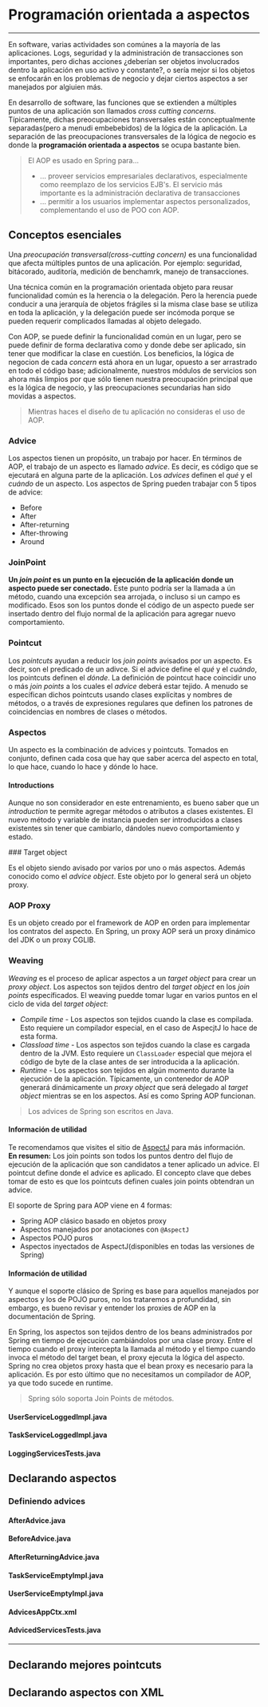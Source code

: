 # Programación orientada a aspectos

------

En software, varias actividades son comúnes a la mayoría de las aplicaciones. Logs, seguridad y la administración de transacciones son importantes, pero dichas acciones ¿deberían ser objetos involucrados dentro la aplicación en uso activo y constante?, o sería mejor si los objetos se enfocarán en los problemas de negocio y dejar ciertos aspectos a ser manejados por algiuien más.

En desarrollo de software, las funciones que se extienden a múltiples puntos de una aplicación son llamados _cross cutting concerns_. Típicamente, dichas preocupaciones transversales están conceptualmente separadas(pero a menudi embebebidos) de la lógica de la aplicación. La separación de las preocupaciones transversales de la lógica de negocio es donde la **programación orientada a aspectos** se ocupa bastante bien.

<blockquote>
  <p>
    El AOP es usado en Spring para...<br>
    <ul>
      <li>... proveer servicios empresariales declarativos, especialmente como reemplazo de los servicios EJB's. El servicio más importante es la administración declarativa de transacciones</li>
      <li>... permitir a los usuarios implementar aspectos personalizados, complementando el uso de POO con AOP.</li>
    </ul>
  </p>
</blockquote>

## Conceptos esenciales

Una _preocupación transversal(cross-cutting concern)_ es una funcionalidad que afecta múltiples puntos de una aplicación. Por ejemplo: seguridad, bitácorado, auditoría, medición de benchamrk, manejo de transacciones.

Una técnica común en la programación orientada objeto para reusar funcionalidad común es la herencia o la delegación. Pero la herencia puede conducir a una jerarquía de objetos frágiles si la misma clase base se utiliza en toda la aplicación, y la delegación puede ser incómoda porque se pueden requerir complicados llamadas al objeto delegado.

Con AOP, se puede definir la funcionalidad común en un lugar, pero se puede definir de forma declarativa como y donde debe ser aplicado, sin tener que modificar la clase en cuestión. Los beneficios, la lógica de negocion de cada _concern_ está ahora en un lugar, opuesto a ser arrastrado en todo el código base; adicionalmente, nuestros módulos de servicios son ahora más limpios por que sólo tienen nuestra preocupación principal que es la lógica de negocio, y las preocupaciones secundarias han sido movidas a aspectos.

<blockquote>
  <p>Mientras haces el diseño de tu aplicación no consideras el uso de AOP.</p>
</blockquote>

### Advice

Los aspectos tienen un propósito, un trabajo por hacer. En términos de AOP, el trabajo de un aspecto es llamado _advice_. Es decir, es código que se ejecutará en alguna parte de la aplicación. Los _advices_ definen el _qué_ y el _cuándo_ de un aspecto. Los aspectos de Spring pueden trabajar con 5 tipos de advice:

* Before
* After
* After-returning
* After-throwing
* Around

### JoinPoint

**Un _join point_ es un punto en la ejecución de la aplicación donde un aspecto puede ser conectado.** Este punto podría ser la llamada a ún método, cuando una excepción sea arrojada, o incluso si un campo es modificado. Esos son los puntos donde el código de un aspecto puede ser insertado dentro del flujo normal de la aplicación para agregar nuevo comportamiento.

### Pointcut

Los _pointcuts_ ayudan a reducir los _join points_ avisados por un aspecto. Es decir, son el predicado de un adivce. Si el advice define el _qué_ y el _cuándo_, los pointcuts definen el _dónde_. La definición de pointcut hace coincidir uno o más _join points_ a los cuales el _advice_ deberá estar tejido. A menudo se específican dichos pointcuts usando clases explícitas y nombres de métodos, o a través de expresiones regulares que definen los patrones de coincidencias en nombres de clases o métodos.

### Aspectos

Un aspecto es la combinación de advices y pointcuts. Tomados en conjunto, definen cada cosa que hay que saber acerca del aspecto en total, lo que hace, cuando lo hace y dónde lo hace.

#### Introductions

Aunque no son considerador en este entrenamiento, es bueno saber que un _introduction_ te permite agregar métodos o atributos a clases existentes. El nuevo método y variable de instancia pueden ser introducidos a clases existentes sin tener que cambiarlo, dándoles nuevo comportamiento y estado.

### Target object

Es el objeto siendo avisado por varios por uno o más aspectos. Además conocido como el _advice object_. Este objeto por lo general será un objeto proxy.

### AOP Proxy

Es un objeto creado por el framework de AOP en orden para implementar los contratos del aspecto. En Spring, un proxy AOP será un proxy dinámico del JDK o un proxy CGLIB.

### Weaving

_Weaving_ es el proceso de aplicar aspectos a un _target object_ para crear un _proxy object_. Los aspectos son tejidos dentro del _target object_ en los _join points_ específicados. El weaving puedde tomar lugar en varios puntos en el ciclo de vida del _target object_:

* _Compile time_ - Los aspectos son tejidos cuando la clase es compilada. Esto requiere un compilador especial, en el caso de AspecjtJ lo hace de esta forma.
* _Classload time_ - Los aspectos son tejidos cuando la clase es cargada dentro de la JVM. Esto requiere un `ClassLoader` especial que mejora el código de byte de la clase antes de ser introducida a la aplicación.
* _Runtime_ - Los aspectos son tejidos en algún momento durante la ejecución de la aplicación. Típicamente, un contenedor de AOP generará dinámicamente un _proxy object_ que será delegado al _target object_ mientras se en los aspectos. Así es como Spring AOP funcionan.

<blockquote>
  <p>Los advices de Spring son escritos en Java.</p>
</blockquote>

<div class="bs-callout bs-callout-info">
<h4><i class="icon-coffee"></i> Información de utilidad</h4>
  <p>
    Te recomendamos que visites el sitio de <a href="http://eclipse.org/aspectj/">AspectJ</a> para más información.<br/>
    <b>En resumen:</b> Los join points son todos los puntos dentro del flujo de ejecución de la aplicación que son candidatos a tener aplicado un advice. El pointcut define donde el advice es aplicado. El concepto clave que debes tomar de esto es que los pointcuts definen cuales join points obtendran un advice.
  </a>
  </p>
</div>

El soporte de Spring para AOP viene en 4 formas:

* Spring AOP clásico basado en objetos proxy
* Aspectos manejados por anotaciones con `@AspectJ`
* Aspectos POJO puros
* Aspectos inyectados de AspectJ(disponibles en todas las versiones de Spring)

<div class="bs-callout bs-callout-warning">
<h4><i class="icon-coffee"></i> Información de utilidad</h4>
  <p>
  Y aunque el soporte clásico de Spring es base para aquellos manejados por aspectos y los de POJO puros, no los trataremos a profundidad, sin embargo, es bueno revisar y entender <a hrfe="http://docs.spring.io/spring/docs/4.0.1.RELEASE/spring-framework-reference/html/aop.html#aop-understanding-aop-proxies">los proxies de AOP en la documentación de Spring</a>.
  </p>
</div>

En Spring, los aspectos son tejidos dentro de los beans administrados por Spring en tiempo de ejecución cambiándolos por una clase proxy. Entre el tiempo cuando el proxy intercepta la llamada al método y el tiempo cuando invoca el método del target bean, el proxy ejecuta la lógica del aspecto. Spring no crea objetos proxy hasta que el bean proxy es necesario para la aplicación. Es por esto último que no necesitamos un compilador de AOP, ya que todo sucede en runtime.

<blockquote>
  <p>Spring sólo soporta Join Points de métodos.</p>
</blockquote>

<div class="row">
  <div class="col-md-6">
    <h4><i class="icon-file"></i> UserServiceLoggedImpl.java</h4>
    <script type="syntaxhighlighter" class="brush: java"><![CDATA[
package com.makingdevs.practica17;

import org.apache.commons.logging.Log;
import org.apache.commons.logging.LogFactory;
import org.springframework.stereotype.Service;

import com.makingdevs.model.User;
import com.makingdevs.services.UserService;

@Service
public class UserServiceLoggedImpl implements UserService {

  private Log log = LogFactory.getLog(UserServiceLoggedImpl.class);

  @Override
  public User findUserByUsername(String username) {
    log.debug("findUserByUsername : params = [" + username + "]");
    return null;
  }

  @Override
  public User createUser(String username) {
    log.debug("createUser : params = [" + username + "]");
    return null;
  }

  @Override
  public void addToProject(String username, String codeName) {
    log.debug("addToProject : params = [" + username + "," + codeName + "]");
  }

}
    ]]></script>
  </div>
  <div class="col-md-6">
    <h4><i class="icon-file"></i> TaskServiceLoggedImpl.java</h4>
    <script type="syntaxhighlighter" class="brush: java"><![CDATA[
package com.makingdevs.practica17;

import org.apache.commons.logging.Log;
import org.apache.commons.logging.LogFactory;
import org.springframework.beans.factory.annotation.Autowired;
import org.springframework.stereotype.Service;

import com.makingdevs.model.Task;
import com.makingdevs.model.TaskStatus;
import com.makingdevs.services.TaskService;
import com.makingdevs.services.UserService;

@Service
public class TaskServiceLoggedImpl implements TaskService {
  
  private Log log = LogFactory.getLog(TaskServiceLoggedImpl.class);
  
  @Autowired
  UserService userService;

  @Override
  public Task createTaskForUserStory(String taskDescription, Long userStoryId) {
    // TODO Auto-generated method stub
    return null;
  }

  @Override
  public void assignTaskToUser(Long taskId, String username) {
    log.debug("Starting: assignTaskToUser");
    userService.findUserByUsername(username);
    log.debug("Ending: assignTaskToUser");
  }

  @Override
  public void changeTaskStatus(Long taskId, TaskStatus taskStatus) {
    // TODO Auto-generated method stub
    
  }

}
    ]]></script>
  </div>
</div>

<div class="row">
  <div class="col-md-12">
    <h4><i class="icon-file"></i> LoggingServicesTests.java</h4>
    <script type="syntaxhighlighter" class="brush: java"><![CDATA[
package com.makingdevs.practica17;

import org.junit.Test;
import org.junit.runner.RunWith;
import org.springframework.beans.factory.annotation.Autowired;
import org.springframework.test.context.ContextConfiguration;
import org.springframework.test.context.junit4.SpringJUnit4ClassRunner;
import org.springframework.util.Assert;

import com.makingdevs.services.TaskService;
import com.makingdevs.services.UserService;

@RunWith(SpringJUnit4ClassRunner.class)
@ContextConfiguration(locations={"LoggingAppCtx.xml"})
public class LoggingServicesTests {
  
  @Autowired
  UserService userService;
  @Autowired
  TaskService taskService;

  @Test
  public void testUserService() {
    Assert.notNull(userService);
    userService.createUser("EmilyThorn");
  }
  
  @Test
  public void testTaskService() {
    Assert.notNull(taskService);
    taskService.assignTaskToUser(1L, "MakingDevs");
  }

}
    ]]></script>
  </div>
</div>

## Declarando aspectos

### Definiendo advices

<div class="row">
  <div class="col-md-4">
    <h4><i class="icon-file"></i> AfterAdvice.java</h4>
    <script type="syntaxhighlighter" class="brush: java"><![CDATA[
package com.makingdevs.practica18;

import org.apache.commons.logging.Log;
import org.apache.commons.logging.LogFactory;
import org.aspectj.lang.annotation.After;
import org.aspectj.lang.annotation.Aspect;
import org.springframework.stereotype.Component;

@Aspect
@Component
// This is the trick baby!!!
public class AfterAdvice {

  /**
   * You may register aspect classes as regular beans in your Spring XML
   * configuration, or autodetect them through classpath scanning - just like
   * any other Spring-managed bean. However, note that the @Aspect annotation is
   * not sufficient for autodetection in the classpath
   */

  private Log log = LogFactory.getLog(AfterAdvice.class);

  @After("execution(public * *(..))")
  public void afterMethod() {
    log.debug("After method advice");
  }

}
    ]]></script>
  </div>
  <div class="col-md-4">
    <h4><i class="icon-file"></i> BeforeAdvice.java</h4>
    <script type="syntaxhighlighter" class="brush: java"><![CDATA[
package com.makingdevs.practica18;

import org.apache.commons.logging.Log;
import org.apache.commons.logging.LogFactory;
import org.aspectj.lang.annotation.Aspect;
import org.aspectj.lang.annotation.Before;
import org.springframework.stereotype.Component;

@Aspect
@Component
public class BeforeAdvice {
  
  private Log log = LogFactory.getLog(BeforeAdvice.class);
  
  @Before("execution(public * *(..))")
  public void beforeMethod() {
    log.debug("Before method advice");
  }

}
    ]]></script>
  </div>
  <div class="col-md-4">
    <h4><i class="icon-file"></i> AfterReturningAdvice.java</h4>
    <script type="syntaxhighlighter" class="brush: java"><![CDATA[
package com.makingdevs.practica18;

import org.apache.commons.logging.Log;
import org.apache.commons.logging.LogFactory;
import org.aspectj.lang.annotation.AfterReturning;
import org.aspectj.lang.annotation.Aspect;
import org.springframework.stereotype.Component;

@Aspect
@Component
public class AfterReturningAdvice {

  private Log log = LogFactory.getLog(AfterReturningAdvice.class);

  @AfterReturning("execution(public * *(..))")
  public void afterReturningMethod() {
    log.debug("After returning method advice");
  }

}
    ]]></script>
  </div>
</div>

<div class="row">
  <div class="col-md-6">
    <h4><i class="icon-file"></i> TaskServiceEmptyImpl.java</h4>
    <script type="syntaxhighlighter" class="brush: java"><![CDATA[
package com.makingdevs.practica18;

import org.springframework.beans.factory.annotation.Autowired;
import org.springframework.stereotype.Service;

import com.makingdevs.model.Task;
import com.makingdevs.model.TaskStatus;
import com.makingdevs.services.TaskService;
import com.makingdevs.services.UserService;

@Service
public class TaskServiceEmptyImpl implements TaskService {
  
  @Autowired
  UserService userService;

  @Override
  public Task createTaskForUserStory(String taskDescription, Long userStoryId) {
    // TODO Auto-generated method stub
    return null;
  }

  @Override
  public void assignTaskToUser(Long taskId, String username) {
    userService.findUserByUsername(username);
  }

  @Override
  public void changeTaskStatus(Long taskId, TaskStatus taskStatus) {
    throw new RuntimeException("WTF fail!!!!");
  }

}
    ]]></script>
  </div>
  <div class="col-md-6">
    <h4><i class="icon-file"></i> UserServiceEmptyImpl.java</h4>
    <script type="syntaxhighlighter" class="brush: java"><![CDATA[
package com.makingdevs.practica18;

import org.springframework.stereotype.Service;

import com.makingdevs.model.User;
import com.makingdevs.services.UserService;

@Service
public class UserServiceEmptyImpl implements UserService {

  @Override
  public User findUserByUsername(String username) {
    return null;
  }

  @Override
  public User createUser(String username) {
    return null;
  }

  @Override
  public void addToProject(String username, String codeName) {
    throw new RuntimeException("Cannot find project or username");
  }

}
    ]]></script>
  </div>
</div>

<div class="row">
  <div class="col-md-6">
    <h4><i class="icon-file"></i> AdvicesAppCtx.xml</h4>
    <script type="syntaxhighlighter" class="brush: xml"><![CDATA[
<?xml version="1.0" encoding="UTF-8"?>
<beans xmlns="http://www.springframework.org/schema/beans"
  xmlns:xsi="http://www.w3.org/2001/XMLSchema-instance"
  xmlns:context="http://www.springframework.org/schema/context"
  xmlns:aop="http://www.springframework.org/schema/aop"
  xsi:schemaLocation="http://www.springframework.org/schema/aop http://www.springframework.org/schema/aop/spring-aop-4.0.xsd
    http://www.springframework.org/schema/beans http://www.springframework.org/schema/beans/spring-beans.xsd
    http://www.springframework.org/schema/context http://www.springframework.org/schema/context/spring-context-4.0.xsd">

  <!-- HEY! this is fundamental, keep one eye here! ... -->   
  <aop:aspectj-autoproxy/>
  
  <context:component-scan base-package="com.makingdevs.practica18"/>

</beans>
    ]]></script>
  </div>
  <div class="col-md-6">
    <h4><i class="icon-file"></i> AdvicedServicesTests.java</h4>
    <script type="syntaxhighlighter" class="brush: java"><![CDATA[
package com.makingdevs.practica18;

import org.junit.Test;
import org.junit.runner.RunWith;
import org.springframework.beans.factory.annotation.Autowired;
import org.springframework.test.context.ContextConfiguration;
import org.springframework.test.context.junit4.SpringJUnit4ClassRunner;
import org.springframework.util.Assert;

import com.makingdevs.services.TaskService;
import com.makingdevs.services.UserService;

@RunWith(SpringJUnit4ClassRunner.class)
@ContextConfiguration(locations={"AdvicesAppCtx.xml"})
public class AdvicedServicesTests {
  
  @Autowired
  UserService userService;
  @Autowired
  TaskService taskService;

  @Test
  public void testUserService() {
    Assert.notNull(userService);
    userService.createUser("EmilyThorn");
  }
  
  @Test
  public void testTaskService() {
    Assert.notNull(taskService);
    taskService.assignTaskToUser(1L, "MakingDevs");
  }
  
  @Test(expected=RuntimeException.class)
  public void testWithException() {
    userService.addToProject("makingdevs", "spring-essentials");
  }

}
    ]]></script>
  </div>
</div>

------

## Declarando mejores pointcuts

## Declarando aspectos con XML

